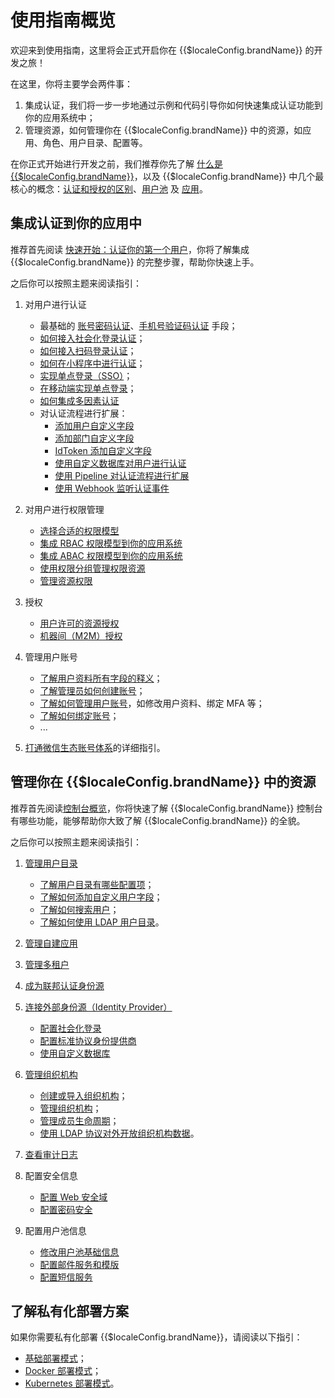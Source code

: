 # 使用指南概览

<LastUpdated/>

欢迎来到使用指南，这里将会正式开启你在 {{$localeConfig.brandName}} 的开发之旅！

在这里，你将主要学会两件事：

1. 集成认证，我们将一步一步地通过示例和代码引导你如何快速集成认证功能到你的应用系统中；
2. 管理资源，如何管理你在 {{$localeConfig.brandName}} 中的资源，如应用、角色、用户目录、配置等。

在你正式开始进行开发之前，我们推荐你先了解 [什么是 {{$localeConfig.brandName}}](/concepts/)，以及 {{$localeConfig.brandName}} 中几个最核心的概念：[认证和授权的区别](/concepts/authentication-vs-authorization.md)、[用户池](/concepts/user-pool.md) 及 [应用](/concepts/application.md)。

## 集成认证到你的应用中

推荐首先阅读 [快速开始：认证你的第一个用户](/guides/basics/authenticate-first-user/)，你将了解集成 {{$localeConfig.brandName}} 的完整步骤，帮助你快速上手。

之后你可以按照主题来阅读指引：

1. 对用户进行认证
   - 最基础的 [账号密码认证](./authentication/basic/password/README.md)、[手机号验证码认证](./authentication/basic/sms/README.md) 手段；
   - [如何接入社会化登录认证](/guides/authentication/social/)；
   - [如何接入扫码登录认证](/guides/authentication/qrcode/use-self-build-app/)；
   - [如何在小程序中进行认证](/guides/authentication/wechat-mini-program/)；
   - [实现单点登录（SSO）](/guides/app-new/sso/)；
   - [在移动端实现单点登录](/guides/authentication/mobile-sso/)；
   - [如何集成多因素认证](/guides/security/mfa/)
   - 对认证流程进行扩展：
     - [添加用户自定义字段](/guides/authentication/extensibility/user-defined-field/)
     - [添加部门自定义字段](/guides/authentication/extensibility/depart`ment-extend/)
     - [IdToken 添加自定义字段](/guides/authentication/extensibility/customize-id-token.md)
     - [使用自定义数据库对用户进行认证](/guides/authentication/extensibility/database-connection.md)
     - [使用 Pipeline 对认证流程进行扩展](/guides/authentication/extensibility/pipeline.md)
     - [使用 Webhook 监听认证事件](/guides/authentication/extensibility/webhook.md)
2. 对用户进行权限管理
   - [选择合适的权限模型](/guides/access-control/choose-the-right-access-control-model.md)
   - [集成 RBAC 权限模型到你的应用系统](/guides/access-control/rbac.md)
   - [集成 ABAC 权限模型到你的应用系统](/guides/access-control/abac.md)
   - [使用权限分组管理权限资源](/guides/access-control/resource-group.md)
   - [管理资源权限](/guides/access-control/resource-acl.md)
3. 授权

   - [用户许可的资源授权](/guides/authorization/user-consent-authz.md)
   - [机器间（M2M）授权](/guides/authorization/m2m-authz.md)

4. 管理用户账号

   - [了解用户资料所有字段的释义](/guides/user/user-profile.md)；
   - [了解管理员如何创建账号](/guides/user/create-user/)；
   - [了解如何管理用户账号](/guides/user/manage-profile.md)，如修改用户资料、绑定 MFA 等；
   - [了解如何绑定账号](/guides/user/bind-social-account.md)；
   - ...

5. [打通微信生态账号体系](/guides/wechat-ecosystem/)的详细指引。

## 管理你在 {{$localeConfig.brandName}} 中的资源

推荐首先阅读[控制台概览](/guides/basics/console/)，你将快速了解 {{$localeConfig.brandName}} 控制台有哪些功能，能够帮助你大致了解 {{$localeConfig.brandName}} 的全貌。

之后你可以按照主题来阅读指引：

1. [管理用户目录](/guides/users/)

   - [了解用户目录有哪些配置项](/guides/users/settings.md)；
   - [了解如何添加自定义用户字段](/guides/users/user-defined-field/)；
   - [了解如何搜索用户](/guides/users/search.md)；
   - [了解如何使用 LDAP 用户目录](/guides/users/ldap-user-directory.md)。
2. [管理自建应用](/guides/app-new/)
3. [管理多租户](/tenant/)
4. [成为联邦认证身份源](/guides/federation/)
5. [连接外部身份源（Identity Provider）](/guides/connections/)

   - [配置社会化登录](/guides/connections/social.md)
   - [配置标准协议身份提供商](/guides/connections/enterprise.md)
   - [使用自定义数据库](/guides/database-connection/overview.md)
6. [管理组织机构](/guides/org/)

   - [创建或导入组织机构](/guides/org/create-or-import-org/README.md)；
   - [管理组织机构](/guides/org/manage-org/README.md)；
   - [管理成员生命周期](/guides/org/staff-life-cycle-management/README.md)；
   - [使用 LDAP 协议对外开放组织机构数据](/guides/org/ldap-user-directory/README.md)。
7. [查看审计日志](/guides/audit/)
8. 配置安全信息

   - [配置 Web 安全域](/guides/security/config-domain.md)
   - [配置密码安全](/guides/security/pw-security/)
9. 配置用户池信息
   - [修改用户池基础信息](/guides/userpool-config/basic-config.md)
   - [配置邮件服务和模版](/guides/userpool-config/email/)
   - [配置短信服务](/guides/userpool-config/sms/)

## 了解私有化部署方案

如果你需要私有化部署 {{$localeConfig.brandName}}，请阅读以下指引：

- [基础部署模式](/guides/deployment/bare-metal.md)；
- [Docker 部署模式](/guides/deployment/docker-compose.md)；
- [Kubernetes 部署模式](/guides/deployment/kubernetes.md)。
